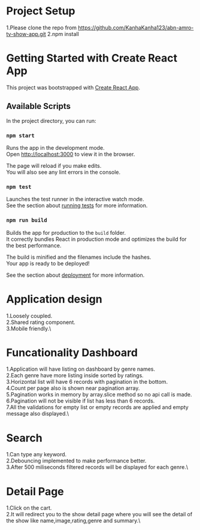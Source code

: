 
# Project Setup
 1.Please clone the repo from https://github.com/KanhaKanha123/abn-amro-tv-show-app.git
 2.npm install

# Getting Started with Create React App

This project was bootstrapped with [Create React App](https://github.com/facebook/create-react-app).

## Available Scripts

In the project directory, you can run:

### `npm start`

Runs the app in the development mode.\
Open [http://localhost:3000](http://localhost:3000) to view it in the browser.

The page will reload if you make edits.\
You will also see any lint errors in the console.

### `npm test`

Launches the test runner in the interactive watch mode.\
See the section about [running tests](https://facebook.github.io/create-react-app/docs/running-tests) for more information.

### `npm run build`

Builds the app for production to the `build` folder.\
It correctly bundles React in production mode and optimizes the build for the best performance.

The build is minified and the filenames include the hashes.\
Your app is ready to be deployed!

See the section about [deployment](https://facebook.github.io/create-react-app/docs/deployment) for more information.

# Application design
1.Loosely coupled.\
2.Shared rating component.\
3.Mobile friendly.\

# Funcationality Dashboard
 1.Application will have listing on dashboard by genre names.\
 2.Each genre have more listing inside sorted by ratings.\
 3.Horizontal list will have 6 records with pagination in the bottom.\
 4.Count per page also is shown near pagination array.\
 5.Pagination works in memory by array.slice method so no api call is made.\
 6.Pagination will not be visible if list has less than 6 records.\
 7.All the validations for empty list or empty records are applied and empty message also displayed.\
 
# Search
1.Can type any keyword.\
2.Debouncing implemented to make performance better.\
3.After 500 miliseconds filtered records will be displayed for each genre.\

# Detail Page
1.Click on the cart.\
2.It will redirect you to the show detail page where you will see the detail of the show like name,image,rating,genre and summary.\

